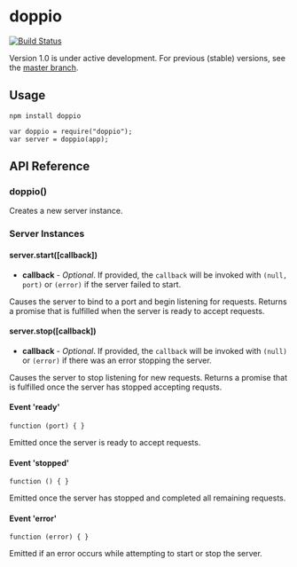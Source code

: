 doppio
======

[![Build Status](https://travis-ci.org/jagoda/doppio.png?branch=1.0)](https://travis-ci.org/jagoda/doppio)

Version 1.0 is under active development. For previous (stable) versions, see the
[master branch](https://github.com/jagoda/doppio/tree/master).

## Usage

	npm install doppio

	var doppio = require("doppio");
	var server = doppio(app);

## API Reference

### doppio()

Creates a new server instance.

### Server Instances

#### server.start([callback])

 + **callback** - _Optional_. If provided, the `callback` will be invoked with
   `(null, port)` or `(error)` if the server failed to start.

Causes the server to bind to a port and begin listening for requests. Returns a
promise that is fulfilled when the server is ready to accept requests.

#### server.stop([callback])

 + **callback** - _Optional_. If provided, the `callback` will be invoked with
   `(null)` or `(error)` if there was an error stopping the server.

Causes the server to stop listening for new requests. Returns a promise that is
fulfilled once the server has stopped accepting requsts.

#### Event 'ready'

	function (port) { }

Emitted once the server is ready to accept requests.

#### Event 'stopped'

	function () { }

Emitted once the server has stopped and completed all remaining requests.

#### Event 'error'

	function (error) { }

Emitted if an error occurs while attempting to start or stop the server.

[express]: http://expressjs.com/ "Express"
